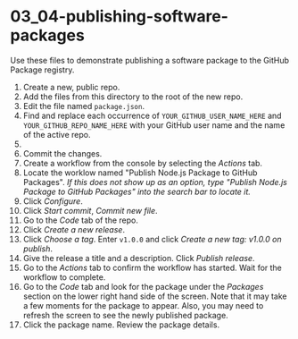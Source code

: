 # 03_04-publishing-software-packages
Use these files to demonstrate publishing a software package to the GitHub Package registry.

1. Create a new, public repo.
1. Add the files from this directory to the root of the new repo.
1. Edit the file named `package.json`.
1. Find and replace each occurrence of `YOUR_GITHUB_USER_NAME_HERE` and `YOUR_GITHUB_REPO_NAME_HERE` with your GitHub user name and the name of the active repo.
1.
1. Commit the changes.
1. Create a workflow from the console by selecting the *Actions* tab.
1. Locate the worklow named "Publish Node.js Package to GitHub Packages". _If this does not show up as an option, type "Publish Node.js Package to GitHub Packages" into the search bar to locate it._
1. Click *Configure*.
1. Click *Start commit*, *Commit new file*.
1. Go to the *Code* tab of the repo.
1. Click *Create a new release*.
1. Click *Choose a tag*.  Enter `v1.0.0` and click *Create a new tag: v1.0.0 on publish*.
1. Give the release a title and a description.  Click *Publish release*.
1. Go to the *Actions* tab to confirm the workflow has started.  Wait for the workflow to complete.
1. Go to the *Code* tab and look for the package under the *Packages* section on the lower right hand side of the screen. Note that it may take a few moments for the package to appear.  Also, you may need to refresh the screen to see the newly published package.
1. Click the package name. Review the package details.

